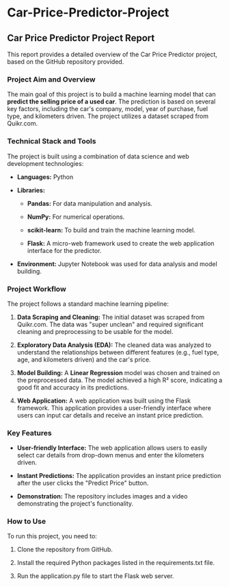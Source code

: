 # Car-Price-Predictor-Project
Car Price Predictor Project Report
----------------------------------

This report provides a detailed overview of the Car Price Predictor project, based on the GitHub repository provided.

### Project Aim and Overview

The main goal of this project is to build a machine learning model that can **predict the selling price of a used car**. The prediction is based on several key factors, including the car's company, model, year of purchase, fuel type, and kilometers driven. The project utilizes a dataset scraped from Quikr.com.

### Technical Stack and Tools

The project is built using a combination of data science and web development technologies:

*   **Languages:** Python
    
*   **Libraries:**
    
    *   **Pandas:** For data manipulation and analysis.
        
    *   **NumPy:** For numerical operations.
        
    *   **scikit-learn:** To build and train the machine learning model.
        
    *   **Flask:** A micro-web framework used to create the web application interface for the predictor.
        
*   **Environment:** Jupyter Notebook was used for data analysis and model building.
    

### Project Workflow

The project follows a standard machine learning pipeline:

1.  **Data Scraping and Cleaning:** The initial dataset was scraped from Quikr.com. The data was "super unclean" and required significant cleaning and preprocessing to be usable for the model.
    
2.  **Exploratory Data Analysis (EDA):** The cleaned data was analyzed to understand the relationships between different features (e.g., fuel type, age, and kilometers driven) and the car's price.
    
3.  **Model Building:** A **Linear Regression** model was chosen and trained on the preprocessed data. The model achieved a high R² score, indicating a good fit and accuracy in its predictions.
    
4.  **Web Application:** A web application was built using the Flask framework. This application provides a user-friendly interface where users can input car details and receive an instant price prediction.
    

### Key Features

*   **User-friendly Interface:** The web application allows users to easily select car details from drop-down menus and enter the kilometers driven.
    
*   **Instant Predictions:** The application provides an instant price prediction after the user clicks the "Predict Price" button.
    
*   **Demonstration:** The repository includes images and a video demonstrating the project's functionality.
    

### How to Use

To run this project, you need to:

1.  Clone the repository from GitHub.
    
2.  Install the required Python packages listed in the requirements.txt file.
    
3.  Run the application.py file to start the Flask web server.
